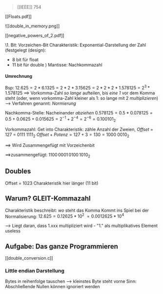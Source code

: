 > [[IEEE]] $754$

[[Floats.pdf]]

![[double_in_memory.png]]

[[negative_powers_of_2.pdf]]


\1. Bit: Vorzeichen-Bit
Charakteristik: Exponential-Darstellung der Zahl (festgelegt (design): 
- 8 bit für float
- 11 bit für double
)
Mantisse: Nachkommazahl

#### Umrechnung
Bsp: $12.625 = 2 * 6.1325 = 2 * 2 * 3.15625 = 2 * 2 * 2* 1.578125 = 2^{3}*1.578125$
==> Vorkomma-Zahl _so lange_ aufteilen, bis _eine 1_ vor dem Komma steht
(oder, wenn vorkomma-Zahl kleiner als 1: so lange mit 2 _multiplizieren_)
--> Verfahren genannt: _Normierung_

Nachkomma-Stelle: Nacheinander _abziehen_
$0.578125 = 0.5 * 0.078125 = 0.5 + 0.0625 + 0.015625 = 2^{-1} + 2^{-4} = 2^{-6} = 0.100101_2$  

Vorkommazahl:
Get into Charakteristik:
zähle Anzahl der Zweien, 
_Offset_ = 127 = $0111\ 1111_2$
$Offset + Potenz = 127 + 3 = 130 = 1000\ 0010_2$ 

==> Wird Zusammengefügt mit Vorzeichenbit

==>zusammengefügt:
$1100\,0001\,0100\,1010_2$



## Doubles
Offset = 1023
Charakteristik hier länger (11 bit)


## Warum? GLEIT-Kommazahl
Charakteristik beschreibt: _wo_ steht das Komma
Kommt ins Spiel bei der Normalisierung:
$12.625 = 0.12625 * 10^{2}$ 
$= 0.0012625 * 10^4$

--> Liegt daran, dass 1.xxx multipliziert wird - "1." als multiplikatives Element useless

## Aufgabe: Das ganze Programmieren


[[double_conversion.c]]

### Little endian Darstellung
Bytes in reihenfolge tauschen --> kleinstes Byte steht vorne
Sinn: Abschließende Nullen können ignoriert werden